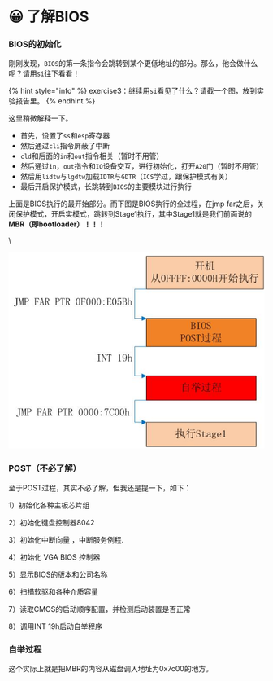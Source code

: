 # 😀 了解BIOS

### BIOS的初始化

刚刚发现，`BIOS`的第一条指令会跳转到某个更低地址的部分。那么，他会做什么呢？请用`si`往下看看！

{% hint style="info" %}
exercise3：继续用`si`看见了什么？请截一个图，放到实验报告里。
{% endhint %}

这里稍微解释一下。

* 首先，设置了`ss`和`esp`寄存器
* 然后通过`cli`指令屏蔽了中断
* `cld`和后面的`in`和`out`指令相关（暂时不用管）
* 然后通过`in`，`out`指令和`IO`设备交互，进行初始化，打开`A20`门（暂时不用管）
* 然后用`lidtw`与`lgdtw`加载`IDTR`与`GDTR`（`ICS`学过，跟保护模式有关）
* 最后开启保护模式，长跳转到`BIOS`的主要模块进行执行

上面是BIOS执行的最开始部分。而下图是BIOS执行的全过程，在jmp far之后，关闭保护模式，开启实模式，跳转到Stage1执行，其中Stage1就是我们前面说的**MBR（即bootloader）！！！**

\


![](../../../.gitbook/assets/image4.png)

### POST（不必了解）

至于POST过程，其实不必了解，但我还是提一下，如下：

1）初始化各种主板芯片组

2）初始化键盘控制器8042

3）初始化中断向量 ，中断服务例程.

4）初始化 VGA BIOS 控制器

5）显示BIOS的版本和公司名称

6）扫描软驱和各种介质容量

7）读取CMOS的启动顺序配置，并检测启动装置是否正常

8）调用INT 19h启动自举程序

### 自举过程

这个实际上就是把MBR的内容从磁盘调入地址为0x7c00的地方。

